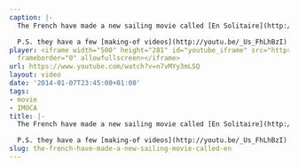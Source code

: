 ```yaml
---
caption: |-
  The French have made a new sailing movie called [En Solitaire](http://ensolitaire-lefilm.com). In France it came out in November, here in Germany it will be released in April. It has been filmed on a real IMOCA 60 and out at sea — suddenly I'm a lot less excited about "All is lost" :D.

  P.S. they have a few [making-of videos](http://youtu.be/_Us_FhLhBzI) on YouTube.
player: <iframe width="500" height="281" id="youtube_iframe" src="https://www.youtube.com/embed/n7vMYy3mLSQ?feature=oembed&amp;enablejsapi=1&amp;origin=https://safe.txmblr.com&amp;wmode=opaque"
  frameborder="0" allowfullscreen></iframe>
url: https://www.youtube.com/watch?v=n7vMYy3mLSQ
layout: video
date: '2014-01-07T23:45:00+01:00'
tags:
- movie
- IMOCA
title: |-
  The French have made a new sailing movie called [En Solitaire](http://ensolitaire-lefilm.com). In France it came out in November, here in Germany it will be released in April. It has been filmed on a real IMOCA 60 and out at sea — suddenly I'm a lot less excited about "All is lost" :D.

  P.S. they have a few [making-of videos](http://youtu.be/_Us_FhLhBzI) on YouTube.
slug: the-french-have-made-a-new-sailing-movie-called-en
---
```


